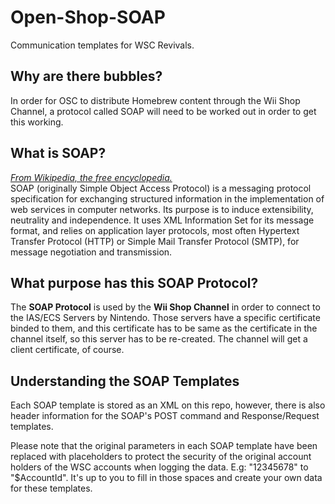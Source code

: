 # Open-Shop-SOAP
Communication templates for WSC Revivals.

## Why are there bubbles?
In order for OSC to distribute Homebrew content through the Wii Shop Channel, a protocol called SOAP will need to be worked out in order to get this working.

## What is SOAP?
*[From Wikipedia, the free encyclopedia.](https://en.wikipedia.org/wiki/SOAP)*<br>
SOAP (originally Simple Object Access Protocol) is a messaging protocol specification for exchanging structured information in the implementation of web services in computer networks. Its purpose is to induce extensibility, neutrality and independence. It uses XML Information Set for its message format, and relies on application layer protocols, most often Hypertext Transfer Protocol (HTTP) or Simple Mail Transfer Protocol (SMTP), for message negotiation and transmission.<br>

## What purpose has this SOAP Protocol?
The **SOAP Protocol** is used by the **Wii Shop Channel** in order to connect to the IAS/ECS Servers by Nintendo. Those servers have a specific certificate binded to them, and this certificate has to be same as the certificate in the channel itself, so this server has to be re-created. The channel will get a client certificate, of course.

## Understanding the SOAP Templates
Each SOAP template is stored as an XML on this repo, however, there is also header information for the SOAP's POST command and Response/Request templates.

Please note that the original parameters in each SOAP template have been replaced with placeholders to protect the security of the original account holders of the WSC accounts when logging the data.
E.g: "12345678" to "$AccountId".
It's up to you to fill in those spaces and create your own data for these templates.
